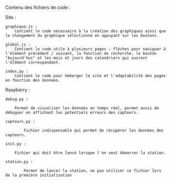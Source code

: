 Contenu des fichiers de code :

Site :

	graphique.js :
    	Contient le code nécessaire à la création des graphiques ainsi que le changement du graphique sélectionné en appuyant sur les boutons.

	global.js :
    	Contient le code utile à plusieurs pages : flèches pour naviguer à l'élément précédent / suivant, la fonction de recherche, le bouton "Aujourd'hui" et les mois et jours des calendriers qui ouvrent l'élément correspondant.

	index.py :
		Contient le code pour héberger le site et l'adaptabilité des pages en fonction des données.


Raspberry : 

 	debug.py : 

 		Permet de visualiser les données en temps réel, permet aussi de déboguer en affichant les potentiels erreurs des capteurs.

   	capteurs.py :

     		Fichier indispensable qui permet de récupérer les données des capteurs.

	init.py : 

 		Fichier qui doit être lancé lorsque l'on veut démarrer la station.

   	station.py : 

    		Permet de lancer la station, ne pas utiliser ce fichier lors de la première initialisation
